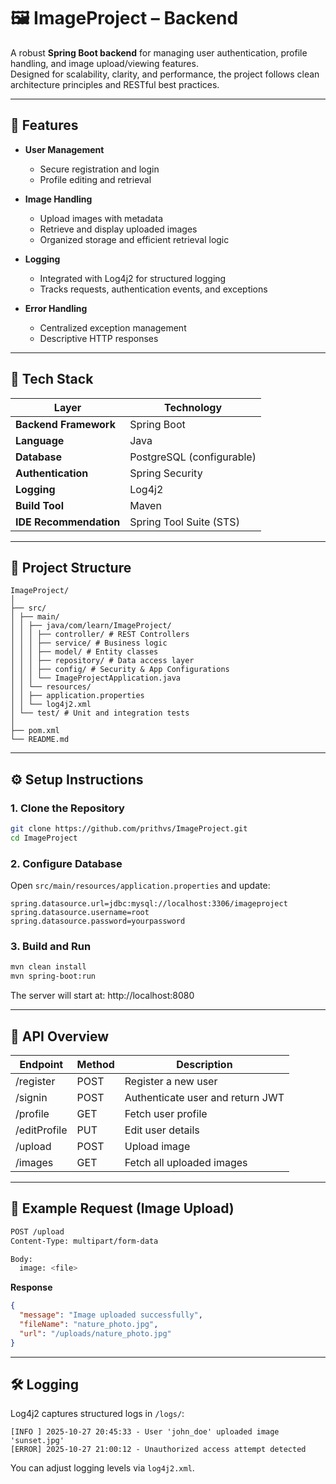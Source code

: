 # 🖼️ ImageProject – Backend

A robust **Spring Boot backend** for managing user authentication, profile handling, and image upload/viewing features.  
Designed for scalability, clarity, and performance, the project follows clean architecture principles and RESTful best practices.

---

## 🚀 Features

- **User Management**
  - Secure registration and login
  - Profile editing and retrieval

- **Image Handling**
  - Upload images with metadata
  - Retrieve and display uploaded images
  - Organized storage and efficient retrieval logic

- **Logging**
  - Integrated with Log4j2 for structured logging
  - Tracks requests, authentication events, and exceptions

- **Error Handling**
  - Centralized exception management
  - Descriptive HTTP responses

---

## 🧱 Tech Stack

| Layer                  | Technology                          |
|------------------------|-------------------------------------|
| **Backend Framework**  | Spring Boot                         |
| **Language**           | Java                                |
| **Database**           | PostgreSQL (configurable)           |
| **Authentication**     | Spring Security                     |
| **Logging**            | Log4j2                              |
| **Build Tool**         | Maven                               |
| **IDE Recommendation** | Spring Tool Suite (STS)             |

---

## 📁 Project Structure

```
ImageProject/
│
├── src/
│ ├── main/
│ │ ├── java/com/learn/ImageProject/
│ │ │ ├── controller/ # REST Controllers
│ │ │ ├── service/ # Business logic
│ │ │ ├── model/ # Entity classes
│ │ │ ├── repository/ # Data access layer
│ │ │ ├── config/ # Security & App Configurations
│ │ │ └── ImageProjectApplication.java
│ │ └── resources/
│ │ ├── application.properties
│ │ └── log4j2.xml
│ └── test/ # Unit and integration tests
│
├── pom.xml
└── README.md
```

---

## ⚙️ Setup Instructions

### 1. Clone the Repository
```bash
git clone https://github.com/prithvs/ImageProject.git
cd ImageProject
```

### 2. Configure Database
Open `src/main/resources/application.properties` and update:

```properties
spring.datasource.url=jdbc:mysql://localhost:3306/imageproject
spring.datasource.username=root
spring.datasource.password=yourpassword
```

### 3. Build and Run
```bash
mvn clean install
mvn spring-boot:run
```

The server will start at: http://localhost:8080

---

## 🧠 API Overview

| Endpoint      | Method | Description                        |
|---------------|--------|------------------------------------|
| /register     | POST   | Register a new user                |
| /signin       | POST   | Authenticate user and return JWT   |
| /profile      | GET    | Fetch user profile                 |
| /editProfile  | PUT    | Edit user details                  |
| /upload       | POST   | Upload image                       |
| /images       | GET    | Fetch all uploaded images          |

---

## 🧾 Example Request (Image Upload)

```bash
POST /upload
Content-Type: multipart/form-data

Body:
  image: <file>
```

**Response**

```json
{
  "message": "Image uploaded successfully",
  "fileName": "nature_photo.jpg",
  "url": "/uploads/nature_photo.jpg"
}
```

---

## 🛠️ Logging

Log4j2 captures structured logs in `/logs/`:

```
[INFO ] 2025-10-27 20:45:33 - User 'john_doe' uploaded image 'sunset.jpg'
[ERROR] 2025-10-27 21:00:12 - Unauthorized access attempt detected
```

You can adjust logging levels via `log4j2.xml`.
